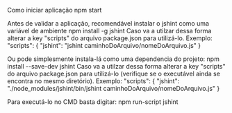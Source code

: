 Como iniciar aplicação
	npm start


Antes de validar a aplicação, recomendável instalar o jshint como uma variável de ambiente
	npm install -g jshint
Caso va a utilzar dessa forma alterar a key "scripts" do arquivo package.json para utilizá-lo. Exemplo:
	"scripts": {
		"jshint": "jshint caminhoDoArquivo/nomeDoArquivo.js"
	}

Ou pode simplesmente instala-lá como uma dependencia do projeto:
	npm install --save-dev jshint
Caso va a utilzar dessa forma alterar a key "scripts" do arquivo package.json para utilizá-lo (verifique se o executável ainda se encontra no mesmo diretório). Exemplo:
	"scripts": {
		"jshint": "./node_modules/jshint/bin/jshint caminhoDoArquivo/nomeDoArquivo.js"
	}

Para executá-lo no CMD basta digitar:
	npm run-script jshint